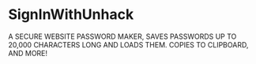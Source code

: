 # SignInWithUnhack
A SECURE WEBSITE PASSWORD MAKER, SAVES PASSWORDS UP TO 20,000 CHARACTERS LONG AND LOADS THEM. COPIES TO CLIPBOARD, AND MORE!
